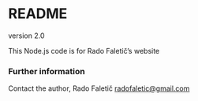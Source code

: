 # README #

version 2.0

This Node.js code is for Rado Faletič’s website

### Further information ###

Contact the author, Rado Faletič <radofaletic@gmail.com>
